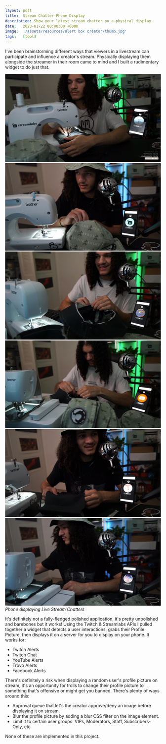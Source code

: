 ```yaml
---
layout: post
title:  Stream Chatter Phone Display
description: Show your latest stream chatter on a physical display.
date:   2023-01-22 00:00:00 +0000
image:  '/assets/resources/alert box creator/thumb.jpg'
tags:   [tool]
---
```

I've been brainstorming different ways that viewers in a livestream can participate and influence a creator's stream. Physically displaying them alongside the streamer in their room came to mind and I built a rudimentary widget to do just that.

<div class="gallery-box">
  <div class="gallery">
    <img src="/assets/chatter/vlc_bsShc2XXZW.jpg">
    <img src="/assets/chatter/vlc_BUNw39YoiS.jpg">
    <img src="/assets/chatter/vlc_loi9ZoNw4B.jpg">
    <img src="/assets/chatter/vlc_nwlGndRpg6.jpg">
    <img src="/assets/chatter/vlc_qbUfZvVyLv.jpg">
    <img src="/assets/chatter/vlc_R04vs8qZ0y.jpg">
  </div>
  <em>Phone displaying Live Stream Chatters</em>
</div>

It's definitely not a fully-fledged polished application, it's pretty unpolished and barebones but it works! Using the Twitch & Streamlabs APIs I pulled together a widget that detects a user interactions, grabs their Profile Picture, then displays it on a server for you to display on your phone. It works for:
+ Twitch Alerts
+ Twitch Chat
+ YouTube Alerts
+ Trovo Alerts
+ Facebook Alerts

There's definitely a risk when displaying a random user's profile picture on stream, it's an opportunity for trolls to change their profile picture to something that's offensive or might get you banned. There's plenty of ways around this:

+ Approval queue that let's the creator approve/deny an image before displaying it on stream.
+ Blur the profile picture by adding a blur CSS filter on the image element.
+ Limit it to certain user groups: VIPs, Moderators, Staff, Subscribers-Only, etc

None of these are implemented in this project. 